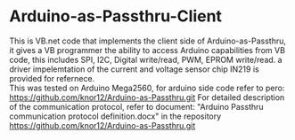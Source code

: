 # Arduino-as-Passthru-Client
This is VB.net code that implements the client  side of Arduino-as-Passthru, it gives a VB programmer  the ability to access Arduino capabilities from VB code, this includes SPI, I2C, Digital write/read, PWM, EPROM write/read. a driver impelemtation of the current and voltage sensor chip IN219 is provided for refernece.  
This was tested on Arduino Mega2560, for arduino side code refer to pero: https://github.com/knor12/Arduino-as-Passthru.git
For detailed description of the communication protocol, refer to document: "Arduino Passthru communication protocol definition.docx" in the repository https://github.com/knor12/Arduino-as-Passthru.git
